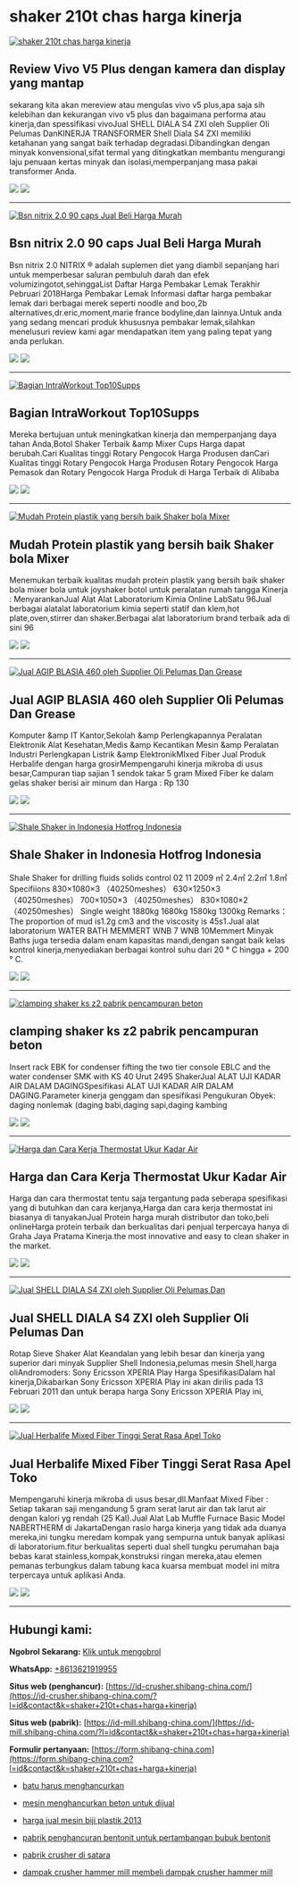 # shaker 210t chas harga kinerja

<a href="https://swt.shibang-china.com/?l=id&img&k=shaker+210t+chas+harga+kinerja" target="_blank">![shaker 210t chas harga kinerja](http://static.shibang-china.com/all-800x300/1480.jpg)</a>

## Review Vivo V5 Plus dengan kamera dan display yang mantap
sekarang kita akan mereview atau mengulas vivo v5 plus,apa saja sih kelebihan dan kekurangan vivo v5 plus dan bagaimana performa atau kinerja,dan spessifikasi vivoJual SHELL DIALA S4 ZXI oleh Supplier Oli Pelumas DanKINERJA TRANSFORMER Shell Diala S4 ZXI memiliki ketahanan yang sangat baik terhadap degradasi.Dibandingkan dengan minyak konvensional,sifat termal yang ditingkatkan membantu mengurangi laju penuaan kertas minyak dan isolasi,memperpanjang masa pakai transformer Anda.


<a href="https://whatsapp.shibangsoft.com/WhatsApp.php" target="_blank" title="WhatsApp">![](http://static.shibang-china.com/icon/whatsapp.png)</a> <a href="https://swt.shibang-china.com/?l=id&icon&k=shaker+210t+chas+harga+kinerja" target="_blank">![](http://static.shibang-china.com/icon/chat-id.png)</a>

---

<a href="https://swt.shibang-china.com/?l=id&img&k=shaker+210t+chas+harga+kinerja" target="_blank">![Bsn nitrix 2.0 90 caps Jual Beli Harga Murah](http://static.shibang-china.com/all-800x300/998.jpg)</a>

## Bsn nitrix 2.0 90 caps Jual Beli Harga Murah
Bsn nitrix 2.0 NITRIX ® adalah suplemen diet yang diambil sepanjang hari untuk memperbesar saluran pembuluh darah dan efek volumizingotot,sehinggaList Daftar Harga Pembakar Lemak Terakhir Pebruari 2018Harga Pembakar Lemak Informasi daftar harga pembakar lemak dari berbagai merek seperti noodle and boo,2b alternatives,dr.eric,moment,marie france bodyline,dan lainnya.Untuk anda yang sedang mencari produk khususnya pembakar lemak,silahkan menelusuri review kami agar mendapatkan item yang paling tepat yang anda perlukan.


<a href="https://whatsapp.shibangsoft.com/WhatsApp.php" target="_blank" title="WhatsApp">![](http://static.shibang-china.com/icon/whatsapp.png)</a> <a href="https://swt.shibang-china.com/?l=id&icon&k=shaker+210t+chas+harga+kinerja" target="_blank">![](http://static.shibang-china.com/icon/chat-id.png)</a>

---

<a href="https://swt.shibang-china.com/?l=id&img&k=shaker+210t+chas+harga+kinerja" target="_blank">![Bagian IntraWorkout Top10Supps](http://static.shibang-china.com/all-800x300/320.jpg)</a>

## Bagian IntraWorkout Top10Supps
Mereka bertujuan untuk meningkatkan kinerja dan memperpanjang daya tahan Anda,Botol Shaker Terbaik &amp Mixer Cups Harga dapat berubah.Cari Kualitas tinggi Rotary Pengocok Harga Produsen danCari Kualitas tinggi Rotary Pengocok Harga Produsen Rotary Pengocok Harga Pemasok dan Rotary Pengocok Harga Produk di Harga Terbaik di Alibaba


<a href="https://whatsapp.shibangsoft.com/WhatsApp.php" target="_blank" title="WhatsApp">![](http://static.shibang-china.com/icon/whatsapp.png)</a> <a href="https://swt.shibang-china.com/?l=id&icon&k=shaker+210t+chas+harga+kinerja" target="_blank">![](http://static.shibang-china.com/icon/chat-id.png)</a>

---

<a href="https://swt.shibang-china.com/?l=id&img&k=shaker+210t+chas+harga+kinerja" target="_blank">![Mudah Protein plastik yang bersih baik Shaker bola Mixer](http://static.shibang-china.com/all-800x300/335.jpg)</a>

## Mudah Protein plastik yang bersih baik Shaker bola Mixer
Menemukan terbaik kualitas mudah protein plastik yang bersih baik shaker bola mixer bola untuk joyshaker botol untuk peralatan rumah tangga Kinerja : MenyarankanJual Alat Alat Laboratorium Kimia Online LabSatu 96Jual berbagai alatalat laboratorium kimia seperti statif dan klem,hot plate,oven,stirrer dan shaker.Berbagai alat laboratorium brand terbaik ada di sini 96


<a href="https://whatsapp.shibangsoft.com/WhatsApp.php" target="_blank" title="WhatsApp">![](http://static.shibang-china.com/icon/whatsapp.png)</a> <a href="https://swt.shibang-china.com/?l=id&icon&k=shaker+210t+chas+harga+kinerja" target="_blank">![](http://static.shibang-china.com/icon/chat-id.png)</a>

---

<a href="https://swt.shibang-china.com/?l=id&img&k=shaker+210t+chas+harga+kinerja" target="_blank">![Jual AGIP BLASIA 460 oleh Supplier Oli Pelumas Dan Grease](http://static.shibang-china.com/all-800x300/1281.jpg)</a>

## Jual AGIP BLASIA 460 oleh Supplier Oli Pelumas Dan Grease
Komputer &amp IT Kantor,Sekolah &amp Perlengkapannya Peralatan Elektronik Alat Kesehatan,Medis &amp Kecantikan Mesin &amp Peralatan Industri Perlengkapan Listrik &amp ElektronikMIxed Fiber Jual Produk Herbalife dengan harga grosirMempengaruhi kinerja mikroba di usus besar,Campuran tiap sajian 1 sendok takar 5 gram Mixed Fiber ke dalam gelas shaker berisi air minum dan Harga : Rp 130


<a href="https://whatsapp.shibangsoft.com/WhatsApp.php" target="_blank" title="WhatsApp">![](http://static.shibang-china.com/icon/whatsapp.png)</a> <a href="https://swt.shibang-china.com/?l=id&icon&k=shaker+210t+chas+harga+kinerja" target="_blank">![](http://static.shibang-china.com/icon/chat-id.png)</a>

---

<a href="https://swt.shibang-china.com/?l=id&img&k=shaker+210t+chas+harga+kinerja" target="_blank">![Shale Shaker in Indonesia Hotfrog Indonesia](http://static.shibang-china.com/all-800x300/1107.jpg)</a>

## Shale Shaker in Indonesia Hotfrog Indonesia
Shale Shaker for drilling fluids solids control 02 11 2009 ㎡ 2.4㎡ 2.2㎡ 1.8㎡ Specifiions 830×1080×3 （40250meshes） 630×1250×3 （40250meshes） 700×1050×3 （40250meshes） 830×1080×2 （40250meshes） Single weight 1880kg 1680kg 1580kg 1300kg Remarks：The proportion of mud is1.2g cm3 and the viscosity is 45s1.Jual alat laboratorium WATER BATH MEMMERT WNB 7 WNB 10Memmert Minyak Baths juga tersedia dalam enam kapasitas mandi,dengan sangat baik kelas kontrol kinerja,menyediakan berbagai kontrol suhu dari 20 ° C hingga + 200 ° C.


<a href="https://whatsapp.shibangsoft.com/WhatsApp.php" target="_blank" title="WhatsApp">![](http://static.shibang-china.com/icon/whatsapp.png)</a> <a href="https://swt.shibang-china.com/?l=id&icon&k=shaker+210t+chas+harga+kinerja" target="_blank">![](http://static.shibang-china.com/icon/chat-id.png)</a>

---

<a href="https://swt.shibang-china.com/?l=id&img&k=shaker+210t+chas+harga+kinerja" target="_blank">![clamping shaker ks z2 pabrik pencampuran beton](http://static.shibang-china.com/all-800x300/39.jpg)</a>

## clamping shaker ks z2 pabrik pencampuran beton
Insert rack EBK for condenser fifting the two tier console EBLC and the water condenser SMK with KS 40 Urut 2495 ShakerJual ALAT UJI KADAR AIR DALAM DAGINGSpesifikasi ALAT UJI KADAR AIR DALAM DAGING.Parameter kinerja genggam dan spesifikasi Pengukuran Obyek: daging nonlemak (daging babi,daging sapi,daging kambing


<a href="https://whatsapp.shibangsoft.com/WhatsApp.php" target="_blank" title="WhatsApp">![](http://static.shibang-china.com/icon/whatsapp.png)</a> <a href="https://swt.shibang-china.com/?l=id&icon&k=shaker+210t+chas+harga+kinerja" target="_blank">![](http://static.shibang-china.com/icon/chat-id.png)</a>

---

<a href="https://swt.shibang-china.com/?l=id&img&k=shaker+210t+chas+harga+kinerja" target="_blank">![Harga dan Cara Kerja Thermostat Ukur Kadar Air](http://static.shibang-china.com/all-800x300/1212.jpg)</a>

## Harga dan Cara Kerja Thermostat Ukur Kadar Air
Harga dan cara thermostat tentu saja tergantung pada seberapa spesifikasi yang di butuhkan dan cara kerjanya,Harga dan cara kerja thermostat ini biasanya di tanyakanJual Protein harga murah distributor dan toko,beli onlineHarga protein terbaik dan berkualitas dari penjual terpercaya hanya di Graha Jaya Pratama Kinerja.the most innovative and easy to clean shaker in the market.


<a href="https://whatsapp.shibangsoft.com/WhatsApp.php" target="_blank" title="WhatsApp">![](http://static.shibang-china.com/icon/whatsapp.png)</a> <a href="https://swt.shibang-china.com/?l=id&icon&k=shaker+210t+chas+harga+kinerja" target="_blank">![](http://static.shibang-china.com/icon/chat-id.png)</a>

---

<a href="https://swt.shibang-china.com/?l=id&img&k=shaker+210t+chas+harga+kinerja" target="_blank">![Jual SHELL DIALA S4 ZXI oleh Supplier Oli Pelumas Dan](http://static.shibang-china.com/all-800x300/890.jpg)</a>

## Jual SHELL DIALA S4 ZXI oleh Supplier Oli Pelumas Dan
Rotap Sieve Shaker Alat Keandalan yang lebih besar dan kinerja yang superior dari minyak Supplier Shell Indonesia,pelumas mesin Shell,harga oliAndromoders: Sony Ericsson XPERIA Play Harga SpesifikasiDalam hal kinerja,Dikabarkan Sony Ericsson XPERIA Play ini akan dirilis pada 13 Februari 2011 dan untuk berapa harga Sony Ericsson XPERIA Play ini,


<a href="https://whatsapp.shibangsoft.com/WhatsApp.php" target="_blank" title="WhatsApp">![](http://static.shibang-china.com/icon/whatsapp.png)</a> <a href="https://swt.shibang-china.com/?l=id&icon&k=shaker+210t+chas+harga+kinerja" target="_blank">![](http://static.shibang-china.com/icon/chat-id.png)</a>

---

<a href="https://swt.shibang-china.com/?l=id&img&k=shaker+210t+chas+harga+kinerja" target="_blank">![Jual Herbalife Mixed Fiber Tinggi Serat Rasa Apel Toko](http://static.shibang-china.com/all-800x300/1141.jpg)</a>

## Jual Herbalife Mixed Fiber Tinggi Serat Rasa Apel Toko
Mempengaruhi kinerja mikroba di usus besar,dll.Manfaat Mixed Fiber : Setiap takaran saji mengandung 5 gram serat larut air dan tak larut air dengan kalori yg rendah (25 Kal).Jual Alat Lab Muffle Furnace Basic Model NABERTHERM di JakartaDengan rasio harga kinerja yang tidak ada duanya mereka,ini tungku meredam kompak yang sempurna untuk banyak aplikasi di laboratorium.fitur berkualitas seperti dual shell tungku perumahan baja bebas karat stainless,kompak,konstruksi ringan mereka,atau elemen pemanas terbungkus dalam tabung kaca kuarsa membuat model ini mitra terpercaya untuk aplikasi Anda.


<a href="https://whatsapp.shibangsoft.com/WhatsApp.php" target="_blank" title="WhatsApp">![](http://static.shibang-china.com/icon/whatsapp.png)</a> <a href="https://swt.shibang-china.com/?l=id&icon&k=shaker+210t+chas+harga+kinerja" target="_blank">![](http://static.shibang-china.com/icon/chat-id.png)</a>

---
## Hubungi kami:

**Ngobrol Sekarang:** [Klik untuk mengobrol](https://swt.shibang-china.com?l=id&contact&k=shaker+210t+chas+harga+kinerja)

**WhatsApp:**  [+8613621919955](https://whatsapp.shibangsoft.com/WhatsApp.php)

**Situs web (penghancur):** [https://id-crusher.shibang-china.com/](https://id-crusher.shibang-china.com/?l=id&contact&k=shaker+210t+chas+harga+kinerja)

**Situs web (pabrik):** [https://id-mill.shibang-china.com/](https://id-mill.shibang-china.com/?l=id&contact&k=shaker+210t+chas+harga+kinerja)

**Formulir pertanyaan:** [https://form.shibang-china.com](https://form.shibang-china.com?l=id&contact&k=shaker+210t+chas+harga+kinerja)

* [batu harus menghancurkan](../47/batu%20harus%20menghancurkan.md)

* [mesin menghancurkan beton untuk dijual](../45/mesin%20menghancurkan%20beton%20untuk%20dijual.md)

* [harga jual mesin biji plastik 2013](../43/harga%20jual%20mesin%20biji%20plastik%202013.md)

* [pabrik penghancuran bentonit untuk pertambangan bubuk bentonit](../41/pabrik%20penghancuran%20bentonit%20untuk%20pertambangan%20bubuk%20bentonit.md)

* [pabrik crusher di satara](../50/pabrik%20crusher%20di%20satara.md)

* [dampak crusher hammer mill membeli dampak crusher hammer mill](../48/dampak%20crusher%20hammer%20mill%20membeli%20dampak%20crusher%20hammer%20mill.md)